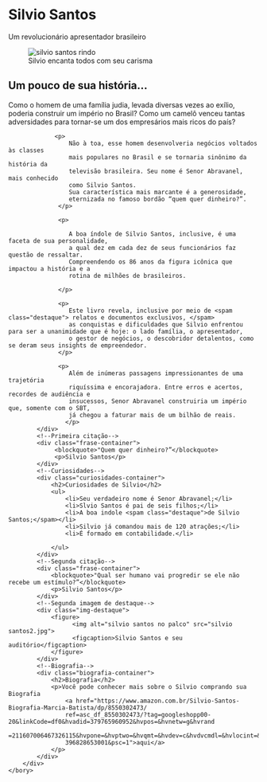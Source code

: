 <!DOCTYPE html>
<html>
    <head>
        <title>Tributo a Silvio Santos</title>
        <meta chasert="utf-8">
        <link rel="stylesheet" type="text/css" href="css/styles.css"/>
    </head>
    <bory>
        <div class="container">
            <!-- Cabecalho da página -->
            <div class="cabecalho">
                <h1 class="titulo-principal">Silvio Santos</h1>
                <p class="paragrafo-principal">Um revolucionário apresentador brasileiro</p>
            </div>
            <!--Imagem de destaque-->
            <div class="img-destaque">
                <figure>
                      <img alt="silvio santos rindo" src="silvio santos.jpg">
                      <figcaption>Silvio encanta todos com seu carisma</figcaption>
                </figure>
            </div>
            <!--Biorafia-->
            <div class="biografia-container">
                <h2>Um pouco de sua história...</h2>
                <p> 
                    Como o homem de uma família judia, levada diversas vezes ao exílio,
                    poderia construir um império no Brasil? Como um camelô venceu tantas
                    adversidades para tornar-se um dos empresários mais ricos do país?
                </p>
                
                 <p> 
                     Não à toa, esse homem desenvolveria negócios voltados às classes
                     mais populares no Brasil e se tornaria sinônimo da história da
                     televisão brasileira. Seu nome é Senor Abravanel, mais conhecido 
                     como Silvio Santos. 
                     Sua característica mais marcante é a generosidade,
                     eternizada no famoso bordão “quem quer dinheiro?”.
                  </p>

                  <p>
                  
                     A boa índole de Silvio Santos, inclusive, é uma faceta de sua personalidade,
                     a qual dez em cada dez de seus funcionários faz questão de ressaltar.
                     Compreendendo os 86 anos da figura icônica que impactou a história e a 
                     rotina de milhões de brasileiros.
                  
                  </p>
                  
                  <p> 
                     Este livro revela, inclusive por meio de <spam class="destaque"> relatos e documentos exclusivos, </spam> 
                     as conquistas e dificuldades que Silvio enfrentou para ser a unanimidade que é hoje: o lado família, o apresentador,
                     o gestor de negócios, o descobridor detalentos, como se deram seus insights de empreendedor.
                  </p> 
                  
                  <p>
                     Além de inúmeras passagens impressionantes de uma trajetória 
                     riquíssima e encorajadora. Entre erros e acertos, recordes de audiência e 
                     insucessos, Senor Abravanel construiria um império que, somente com o SBT, 
                     já chegou a faturar mais de um bilhão de reais. 
                    </p>
            </div>
            <!--Primeira citação-->
            <div class="frase-container">
                 <blockquote>"Quem quer dinheiro?”</blockquote>
                 <p>Silvio Santos</p>
            </div>
            <!--Curiosidades-->
            <div class="curiosidades-container">
                <h2>Curiosidades de Silvio</h2>
                <ul>
                    <li>Seu verdadeiro nome é Senor Abravanel;</li>
                    <li>Slvio Santos é pai de seis filhos;</li>
                    <li>A boa indole <spam class="destaque">de Silvio Santos;</spam></li>
                    <li>Silvio já comandou mais de 120 atrações;</li>
                    <li>É formado em contabilidade.</li> 

                </ul>
            </div>
            <!--Segunda citação-->
            <div class="frase-container">
                <blockquote>"Qual ser humano vai progredir se ele não recebe um estímulo?”</blockquote>
                <p>Silvio Santos</p>
            </div>
            <!--Segunda imagem de destaque-->
            <div class="img-destaque">
                <figure>
                      <img alt="silvio santos no palco" src="silvio santos2.jpg">
                      <figcaption>Silvio Santos e seu auditório</figcaption>
                </figure>
            </div>
            <!--Biografia-->
            <div class="biografia-container">
                <h2>Biografia</h2>
                <p>Você pode conhecer mais sobre o Silvio comprando sua Biografia
                    <a href="https://www.amazon.com.br/Silvio-Santos-Biografia-Marcia-Batista/dp/8550302473/
                    ref=asc_df_8550302473/?tag=googleshopp00-20&linkCode=df0&hvadid=379765960952&hvpos=&hvnetw=g&hvrand
                    =211607006467326115&hvpone=&hvptwo=&hvqmt=&hvdev=c&hvdvcmdl=&hvlocint=&hvlocphy=1001533&hvtargid=pla-
                    396828653001&psc=1">aqui</a>
                </p> 
            </div>
        </div>
    </bory>
</html>
